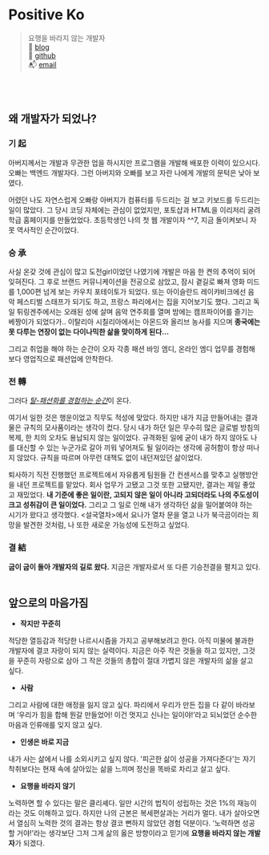 # Positive Ko

> 요행을 바라지 않는 개발자<br>
> 📕 [blog](https://velog.io/@edie_ko)<br>
> 🌱 [github](https://github.com/positiveko)<br>
> 📬 [email](mailto:edie.spark1er@gmail.com)


<br><br>

## **왜 개발자가 되었나?**

### 기 起

아버지께서는 개발과 무관한 업을 하시지만 프로그램을 개발해 배포한 이력이 있으시다. 오빠는 백엔드 개발자다. 그런 아버지와 오빠를 보고 자란 나에게 개발의 문턱은 낮아 보였다.  

어렸던 나도 자연스럽게 오빠랑 아버지가 컴퓨터를 두드리는 걸 보고 키보드를 두드리는 일이 많았다. 그 당시 코딩 자체에는 관심이 없었지만, 포토샵과 HTML을 이리저리 굴려 학급 홈페이지를 만들었었다. 초등학생인 나의 첫 웹 개발이자 ^^7, 지금 돌이켜보니 자못 역사적인 순간이었다. 

### 승 承

사실 온갖 것에 관심이 많고 도전girl이었던 나였기에 개발은 마음 한 켠의 추억이 되어 잊혀진다. 그 후로 브랜드 커뮤니케이션을 전공으로 삼았고, 잠시 곁길로 빠져 영화 미드를 1,000편 넘게 보는 카우치 포테이토가 되었다. 또는 아이슬란드 레이캬비크에선 음악 페스티벌 스태프가 되기도 하고, 프랑스 파리에서는 집을 지어보기도 했다. 그리고 독일 튀링겐주에서는 오래된 성에 살며 음악 연주회를 열며 밤에는 캠프파이어를 즐기는 베짱이가 되었다가.. 이탈리아 시칠리아에서는 아몬드와 올리브 농사를 지으며 **종국에는 못 다루는 연장이 없는 다이나믹한 삶을 맞이하게 된다...**

그리고 취업을 해야 하는 순간이 오자 각종 패션 바잉 엠디, 온라인 엠디 업무를 경험해보다 영업직으로 패션업에 안착한다. 

### 전 轉

그러다 <u>_탈-패션화를 경험하는 순간_</u>이 온다. 

여기서 일한 것은 행운이었고 직무도 적성에 맞았다. 하지만 내가 지금 만들어내는 결과물은 규칙의 모사품이라는 생각이 컸다. 당시 내가 하던 일은 무수히 많은 글로벌 방침의 복제, 한 치의 오차도 용납되지 않는 일이었다. 규격화된 일에 굳이 내가 하지 않아도 나를 대신할 수 있는 누군가로 갈아 끼워 넣어져도 될 일이라는 생각에 공허함이 항상 떠나지 않았다. 규칙을 따르며 아무런 대책도 없이 내던져있던 삶이었다.

퇴사하기 직전 진행했던 프로젝트에서 자유롭게 팀원들 간 컨센서스를 맞추고 실행방안을 내던 프로젝트를 맡았다. 회사 업무가 고됐고 그것 또한 고됐지만, 결과는 제일 좋았고 재밌었다. **내 기준에 좋은 일이란, 고되지 않은 일이 아니라 고되더라도 나의 주도성이 크고 성취감이 큰 일이었다.** 그리고 그 일로 인해 내가 생각하던 삶을 밀어붙여야 하는 시기가 왔다고 생각했다. <설국열차>에서 요나가 열차 문을 열고 나가 북극곰이라는 희망을 발견한 것처럼, 나 또한 새로운 가능성에 도전하고 싶었다. 

### 결 結

**굽이 굽이 돌아 개발자의 길로 왔다.** 지금은 개발자로서 또 다른 기승전결을 펼치고 있다. 
<br>
<br>


## **앞으로의 마음가짐**

- **작지만 꾸준히**

적당한 열등감과 적당한 나르시시즘을 가지고 공부해보려고 한다. 아직 미물에 불과한 개발자에 결코 자랑이 되지 않는 실력이다. 지금은 아주 작은 것들을 하고 있지만, 그것을 꾸준히 자랑으로 삼아 그 작은 것들의 총합이 절대 가볍지 않은 개발자의 삶을 살고 싶다.

- **사람**

그리고 사람에 대한 애정을 잃지 않고 싶다. 파리에서 우리가 만든 집을 다 같이 바라보며 ‘우리가 힘을 합해 뭔갈 만들었어! 이건 멋지고 신나는 일이야!’라고 되뇌었던 순수한 마음과 인류애를 잊지 않고 싶다.

- **인생은 바로 지금**

내가 사는 삶에서 나를 소외시키고 싶지 않다. '피곤한 삶이 성공을 가져다준다'는 자기 착취보다는 현재 속에 살아있는 삶을 느끼며 정신을 똑바로 차리고 살고 싶다.

- **요행을 바라지 않기**

노력하면 할 수 있다는 말은 클리셰다. 일만 시간의 법칙이 성립하는 것은 1%의 재능이라는 것도 이해하고 있다. 하지만 나의 근본은 복세편살과는 거리가 멀다. 내가 살아오면서 열심히 노력한 것의 결과는 항상 결코 뻔하지 않았던 경험 덕분이다. ‘노력하면 성공할 거야!’라는 생각보단 그저 그게 삶의 옳은 방향이라고 믿기에 **요행을 바라지 않는 개발자**가 되겠다.
<br><br><br>
